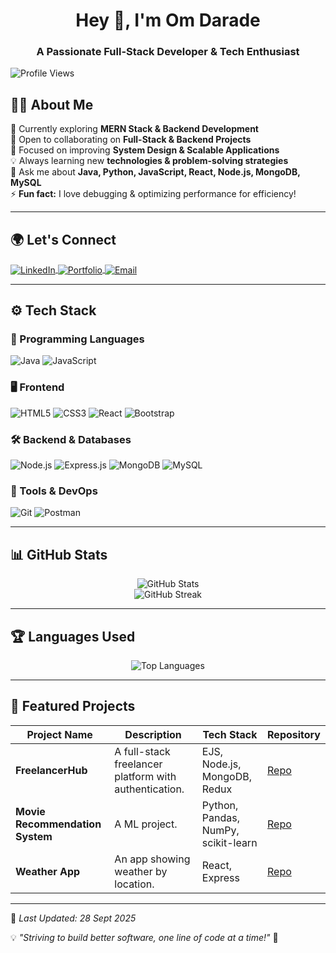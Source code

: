 <h1 align="center">Hey 👋, I'm Om Darade</h1>
<h3 align="center">A Passionate Full-Stack Developer & Tech Enthusiast</h3>

<p align="left"> 
  <img src="https://komarev.com/ghpvc/?username=omdarade19&label=Profile%20Views&color=blueviolet&style=flat" alt="Profile Views" /> 
</p>

## 👨‍💻 About Me  
🚀 Currently exploring **MERN Stack & Backend Development**  
🤝 Open to collaborating on **Full-Stack & Backend Projects**  
🎯 Focused on improving **System Design & Scalable Applications**  
💡 Always learning new **technologies & problem-solving strategies**  
💬 Ask me about **Java, Python, JavaScript, React, Node.js, MongoDB, MySQL**  
⚡ **Fun fact:** I love debugging & optimizing performance for efficiency!  

---

## 🌍 Let's Connect  
<p align="left">
<a href="https://www.linkedin.com/in/om-darade-3499102b1/" target="_blank">
  <img align="center" src="https://img.shields.io/badge/LinkedIn-blue?style=for-the-badge&logo=linkedin&logoColor=white" alt="LinkedIn"/>
</a>

<a href="https://portfolio-kappa-nine-iyh3p3yu0t.vercel.app/" target="_blank">
  <img align="center" src="https://img.shields.io/badge/Portfolio-ff69b4?style=for-the-badge&logo=firefox&logoColor=white" alt="Portfolio"/>
</a>

<a href="https://mail.google.com/mail/?view=cm&fs=1&to=omdarade1944@gmail.com" target="_blank">
  <img align="center" src="https://img.shields.io/badge/Email-red?style=for-the-badge&logo=gmail&logoColor=white" alt="Email"/>
</a>
</p>

---

## ⚙️ Tech Stack  
### 🚀 Programming Languages  
<p align="left">
  <img src="https://img.shields.io/badge/Java-007396?style=for-the-badge&logo=java&logoColor=white" alt="Java"/>
  <img src="https://img.shields.io/badge/JavaScript-yellow?style=for-the-badge&logo=javascript&logoColor=black" alt="JavaScript"/>
</p>

### 🖥️ Frontend  
<p align="left">
  <img src="https://img.shields.io/badge/HTML5-orange?style=for-the-badge&logo=html5&logoColor=white" alt="HTML5"/>
  <img src="https://img.shields.io/badge/CSS3-blue?style=for-the-badge&logo=css3&logoColor=white" alt="CSS3"/>
  <img src="https://img.shields.io/badge/React-61DAFB?style=for-the-badge&logo=react&logoColor=black" alt="React"/>
  <img src="https://img.shields.io/badge/Bootstrap-7952B3?style=for-the-badge&logo=bootstrap&logoColor=white" alt="Bootstrap"/>
</p>

### 🛠 Backend & Databases  
<p align="left">
  <img src="https://img.shields.io/badge/Node.js-green?style=for-the-badge&logo=node.js&logoColor=white" alt="Node.js"/>
  <img src="https://img.shields.io/badge/Express.js-black?style=for-the-badge&logo=express&logoColor=white" alt="Express.js"/>
  <img src="https://img.shields.io/badge/MongoDB-darkgreen?style=for-the-badge&logo=mongodb&logoColor=white" alt="MongoDB"/>
  <img src="https://img.shields.io/badge/MySQL-blue?style=for-the-badge&logo=mysql&logoColor=white" alt="MySQL"/>
</p>

### 🔧 Tools & DevOps  
<p align="left">
  <img src="https://img.shields.io/badge/Git-orange?style=for-the-badge&logo=git&logoColor=white" alt="Git"/>
  <img src="https://img.shields.io/badge/Postman-FF6C37?style=for-the-badge&logo=postman&logoColor=white" alt="Postman"/>
</p>

---

## 📊 GitHub Stats  
<p align="center">
  <img src="https://github-readme-stats.vercel.app/api?username=omdarade19&show_icons=true&theme=tokyonight&cacheBust=1" alt="GitHub Stats"/>
  <br>
  <img src="https://github-readme-streak-stats.herokuapp.com/?user=omdarade19&theme=tokyonight&cacheBust=1" alt="GitHub Streak"/>
</p>

---

## 🏆 Languages Used  
<p align="center">
  <img src="https://github-readme-stats.vercel.app/api/top-langs/?username=omdarade19&layout=compact&theme=tokyonight&cacheBust=1" alt="Top Languages"/>
</p>

---

## 📂 Featured Projects  
| Project Name  | Description | Tech Stack | Repository |
|--------------|-------------|------------|------------|
| **FreelancerHub** | A full-stack freelancer platform with authentication. | EJS, Node.js, MongoDB, Redux | [Repo](https://github.com/Anix12/FreelancerHub.git) |
| **Movie Recommendation System** | A ML project. | Python, Pandas, NumPy, scikit-learn | [Repo](https://github.com/omdarade19/Movie-recommended-System.git) |
| **Weather App** | An app showing weather by location. | React, Express | [Repo](https://github.com/omdarade19/Whether_app.git) |

---

📅 *Last Updated: 28 Sept 2025*  

💡 *"Striving to build better software, one line of code at a time!"* 🚀  
